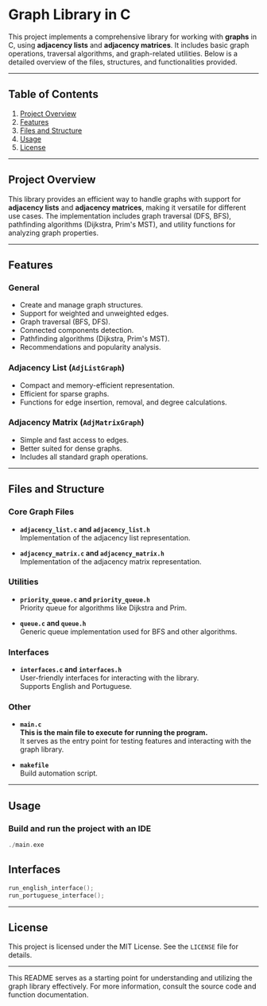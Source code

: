 # Graph Library in C

This project implements a comprehensive library for working with **graphs** in C, using **adjacency lists** and **adjacency matrices**. It includes basic graph operations, traversal algorithms, and graph-related utilities. Below is a detailed overview of the files, structures, and functionalities provided.

---

## Table of Contents
1. [Project Overview](#project-overview)  
2. [Features](#features)  
3. [Files and Structure](#files-and-structure)  
4. [Usage](#usage)  
5. [License](#license)  

---

## Project Overview

This library provides an efficient way to handle graphs with support for **adjacency lists** and **adjacency matrices**, making it versatile for different use cases. The implementation includes graph traversal (DFS, BFS), pathfinding algorithms (Dijkstra, Prim's MST), and utility functions for analyzing graph properties.

---

## Features

### General
- Create and manage graph structures.
- Support for weighted and unweighted edges.
- Graph traversal (BFS, DFS).
- Connected components detection.
- Pathfinding algorithms (Dijkstra, Prim's MST).
- Recommendations and popularity analysis.

### Adjacency List (`AdjListGraph`)
- Compact and memory-efficient representation.
- Efficient for sparse graphs.
- Functions for edge insertion, removal, and degree calculations.

### Adjacency Matrix (`AdjMatrixGraph`)
- Simple and fast access to edges.
- Better suited for dense graphs.
- Includes all standard graph operations.

---

## Files and Structure

### Core Graph Files
- **`adjacency_list.c` and `adjacency_list.h`**  
  Implementation of the adjacency list representation.
  
- **`adjacency_matrix.c` and `adjacency_matrix.h`**  
  Implementation of the adjacency matrix representation.

### Utilities
- **`priority_queue.c` and `priority_queue.h`**  
  Priority queue for algorithms like Dijkstra and Prim.
  
- **`queue.c` and `queue.h`**  
  Generic queue implementation used for BFS and other algorithms.

### Interfaces
- **`interfaces.c` and `interfaces.h`**  
  User-friendly interfaces for interacting with the library.  
  Supports English and Portuguese.

### Other
- **`main.c`**  
  **This is the main file to execute for running the program.**  
  It serves as the entry point for testing features and interacting with the graph library.
  
- **`makefile`**  
  Build automation script.

---

## Usage

### Build and run the project with an IDE
```c
./main.exe
```

## Interfaces
```c
run_english_interface();
run_portuguese_interface();
```

---

## License

This project is licensed under the MIT License. See the `LICENSE` file for details.

---

This README serves as a starting point for understanding and utilizing the graph library effectively. For more information, consult the source code and function documentation.
